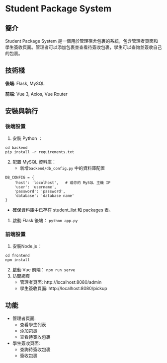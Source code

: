 # Student Package System

## 簡介
Student Package System 是一個用於管理宿舍包裹的系統，包含管理者頁面和學生簽收頁面。管理者可以添加包裹並查看待簽收包裹，學生可以查詢並簽收自己的包裹。

## 技術棧
**後端**: Flask, MySQL

**前端**: Vue 3, Axios, Vue Router

## 安裝與執行
### 後端設置
1. 安裝 Python ：
```
cd backend
pip install -r requirements.txt
```
2. 配置 MySQL 資料庫：
   - 新增`backend/db_config.py` 中的資料庫配置
```
DB_CONFIG = {
    'host': 'locolhost',   # 或你的 MySQL 主機 IP
    'user': 'username',
    'password': 'password',
    'database': 'database name'
}
```
- 確保資料庫中已存在 student_list 和 packages 表。
1. 啟動 Flask 後端： `python app.py`

### 前端設置
1. 安裝Node.js：
```
cd frontend
npm install
```
2. 啟動 Vue 前端： `npm run serve`
3. 訪問網頁
   - 管理者頁面: http://localhost:8080/admin
   - 學生簽收頁面: http://localhost:8080/pickup

## 功能
- 管理者頁面:
  - 查看學生列表
  - 添加包裹
  - 查看待簽收包裹
- 學生簽收頁面:
  - 查詢待簽收包裹
  - 簽收包裹